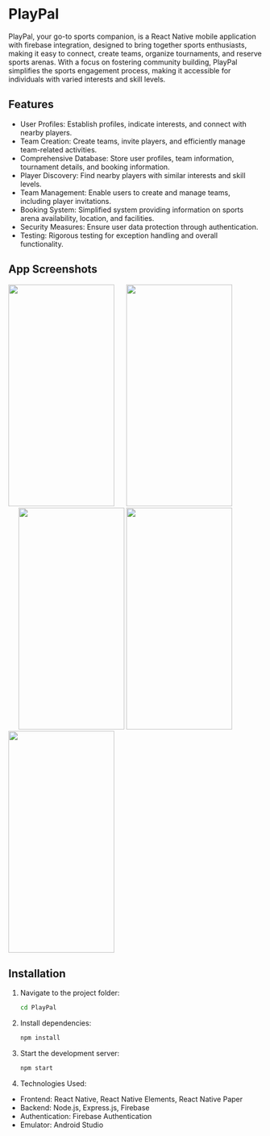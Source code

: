 # PlayPal

PlayPal, your go-to sports companion, is a React Native mobile application with firebase integration, designed to bring together sports enthusiasts, making it easy to connect, create teams, organize tournaments, and reserve sports arenas. With a focus on fostering community building, PlayPal simplifies the sports engagement process, making it accessible for individuals with varied interests and skill levels.

## Features

-   User Profiles: Establish profiles, indicate interests, and connect with nearby players.
-   Team Creation: Create teams, invite players, and efficiently manage team-related activities.
-   Comprehensive Database: Store user profiles, team information, tournament details, and booking information.
-   Player Discovery: Find nearby players with similar interests and skill levels.
-   Team Management: Enable users to create and manage teams, including player invitations.
-   Booking System: Simplified system providing information on sports arena availability, location, and facilities.
-   Security Measures: Ensure user data protection through authentication.
-   Testing: Rigorous testing for exception handling and overall functionality.

## App Screenshots

<img src="https://github.com/husnain46/PlayPal-Mob/assets/138667026/32925144-225a-407b-b81d-e37cb7e81c87" width="210" height="440">


<img src="https://github.com/husnain46/PlayPal-Mob/assets/138667026/c8a43fb4-e23e-40f1-8ca7-e90a00688927" width="210" height="440" style="margin-left: 20px">

<img src="https://github.com/husnain46/PlayPal-Mob/assets/138667026/f36eb613-bfdd-4c17-89f5-3f3197e5550c" width="210" height="440" style="margin-left: 20px">



<img src="https://github.com/husnain46/PlayPal-Mob/assets/138667026/2c4b9808-4a45-452e-8b89-ae93996ed975" width="210" height="440">

<img src="https://github.com/husnain46/PlayPal-Mob/assets/138667026/2c4b9808-4a45-452e-8b89-ae93996ed975" width="210" height="440">





## Installation

1. Navigate to the project folder:

    ```bash
    cd PlayPal

    ```

2. Install dependencies:

    ```bash
    npm install

    ```

3. Start the development server:

    ```bash
    npm start

    ```

4. Technologies Used:

-   Frontend: React Native, React Native Elements, React Native Paper
-   Backend: Node.js, Express.js, Firebase
-   Authentication: Firebase Authentication
-   Emulator: Android Studio
